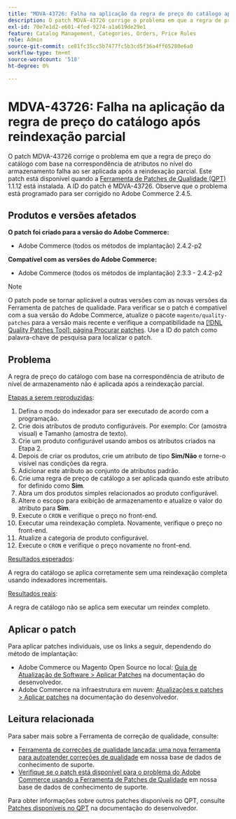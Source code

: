 ```yaml
---
title: "MDVA-43726: Falha na aplicação da regra de preço do catálogo após reindexação parcial"
description: O patch MDVA-43726 corrige o problema em que a regra de preço do catálogo com base na correspondência de atributos no nível do armazenamento falha ao ser aplicada após a reindexação parcial. Este patch está disponível quando a [Ferramenta de correções de qualidade (QPT)](/help/announcements/adobe-commerce-announcements/magento-quality-patches-released-new-tool-to-self-serve-quality-patches.md) 1.1.12 está instalada. A ID do patch é MDVA-43726. Observe que o problema está programado para ser corrigido no Adobe Commerce 2.4.5.
exl-id: 70e7e1d2-e601-4fed-9274-a1a619de29e1
feature: Catalog Management, Categories, Orders, Price Rules
role: Admin
source-git-commit: ce81fc35cc5b7477fc5b3cd5f36a4ff65280e6a0
workflow-type: tm+mt
source-wordcount: '518'
ht-degree: 0%

---
```


# MDVA-43726: Falha na aplicação da regra de preço do catálogo após reindexação parcial

O patch MDVA-43726 corrige o problema em que a regra de preço do catálogo com base na correspondência de atributos no nível do armazenamento falha ao ser aplicada após a reindexação parcial. Este patch está disponível quando a [Ferramenta de Patches de Qualidade (QPT)](/help/announcements/adobe-commerce-announcements/magento-quality-patches-released-new-tool-to-self-serve-quality-patches.md) 1.1.12 está instalada. A ID do patch é MDVA-43726. Observe que o problema está programado para ser corrigido no Adobe Commerce 2.4.5.

## Produtos e versões afetados

**O patch foi criado para a versão do Adobe Commerce:**

* Adobe Commerce (todos os métodos de implantação) 2.4.2-p2

**Compatível com as versões do Adobe Commerce:**

* Adobe Commerce (todos os métodos de implantação) 2.3.3 - 2.4.2-p2

>[!NOTE]
>
>O patch pode se tornar aplicável a outras versões com as novas versões da Ferramenta de patches de qualidade. Para verificar se o patch é compatível com a sua versão do Adobe Commerce, atualize o pacote `magento/quality-patches` para a versão mais recente e verifique a compatibilidade na [[!DNL Quality Patches Tool]: página Procurar patches](https://devdocs.magento.com/quality-patches/tool.html#patch-grid). Use a ID do patch como palavra-chave de pesquisa para localizar o patch.

## Problema

A regra de preço do catálogo com base na correspondência de atributo de nível de armazenamento não é aplicada após a reindexação parcial.

<u>Etapas a serem reproduzidas</u>:

1. Defina o modo do indexador para ser executado de acordo com a programação.
1. Crie dois atributos de produto configuráveis. Por exemplo: Cor (amostra visual) e Tamanho (amostra de texto).
1. Crie um produto configurável usando ambos os atributos criados na Etapa 2.
1. Depois de criar os produtos, crie um atributo de tipo **Sim/Não** e torne-o visível nas condições da regra.
1. Adicionar este atributo ao conjunto de atributos padrão.
1. Crie uma regra de preço de catálogo a ser aplicada quando este atributo for definido como **Sim**.
1. Abra um dos produtos simples relacionados ao produto configurável.
1. Altere o escopo para exibição de armazenamento e atualize o valor do atributo para **Sim**.
1. Execute o `CRON` e verifique o preço no front-end.
1. Executar uma reindexação completa. Novamente, verifique o preço no front-end.
1. Atualize a categoria de produto configurável.
1. Execute o `CRON` e verifique o preço novamente no front-end.

<u>Resultados esperados</u>:

A regra do catálogo se aplica corretamente sem uma reindexação completa usando indexadores incrementais.

<u>Resultados reais</u>:

A regra de catálogo não se aplica sem executar um reindex completo.

## Aplicar o patch

Para aplicar patches individuais, use os links a seguir, dependendo do método de implantação:

* Adobe Commerce ou Magento Open Source no local: [Guia de Atualização de Software > Aplicar Patches](https://devdocs.magento.com/guides/v2.4/comp-mgr/patching/mqp.html) na documentação do desenvolvedor.
* Adobe Commerce na infraestrutura em nuvem: [Atualizações e patches > Aplicar patches](https://devdocs.magento.com/cloud/project/project-patch.html) na documentação do desenvolvedor.

## Leitura relacionada

Para saber mais sobre a Ferramenta de correção de qualidade, consulte:

* [Ferramenta de correções de qualidade lançada: uma nova ferramenta para autoatender correções de qualidade](/help/announcements/adobe-commerce-announcements/magento-quality-patches-released-new-tool-to-self-serve-quality-patches.md) em nossa base de dados de conhecimento de suporte.
* [Verifique se o patch está disponível para o problema do Adobe Commerce usando a Ferramenta de Patches de Qualidade](/help/support-tools/patches-available-in-qpt-tool/check-patch-for-magento-issue-with-magento-quality-patches.md) em nossa base de dados de conhecimento de suporte.

Para obter informações sobre outros patches disponíveis no QPT, consulte [Patches disponíveis no QPT](https://devdocs.magento.com/quality-patches/tool.html#patch-grid) na documentação do desenvolvedor.
